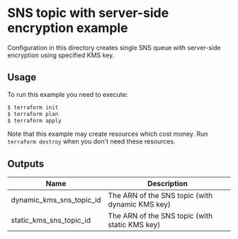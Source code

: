# SNS topic with server-side encryption example

Configuration in this directory creates single SNS queue with server-side encryption using specified KMS key.

## Usage

To run this example you need to execute:

```bash
$ terraform init
$ terraform plan
$ terraform apply
```

Note that this example may create resources which cost money. Run `terraform destroy` when you don't need these resources.

<!-- BEGINNING OF PRE-COMMIT-TERRAFORM DOCS HOOK -->
## Outputs

| Name | Description |
|------|-------------|
| dynamic\_kms\_sns\_topic\_id | The ARN of the SNS topic (with dynamic KMS key) |
| static\_kms\_sns\_topic\_id | The ARN of the SNS topic (with static KMS key) |

<!-- END OF PRE-COMMIT-TERRAFORM DOCS HOOK -->

